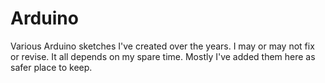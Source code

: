 # Arduino

Various Arduino sketches I've created over the years. 
I may or may not fix or revise. It all depends on my spare time.
Mostly I've added them here as safer place to keep.
